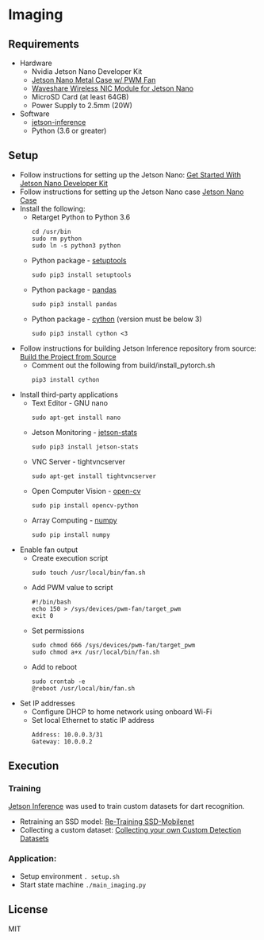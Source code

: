 # Imaging

## Requirements
- Hardware
    - Nvidia Jetson Nano Developer Kit
    - [Jetson Nano Metal Case w/ PWM Fan](https://www.amazon.com/dp/B07Z2MFTYC)
    - [Waveshare Wireless NIC Module for Jetson Nano](https://www.amazon.com/dp/B07SGDRG34)
    - MicroSD Card (at least 64GB)
    - Power Supply to 2.5mm (20W)
- Software
    - [jetson-inference](https://github.com/dusty-nv/jetson-inference/tree/master)
    - Python (3.6 or greater)

## Setup
- Follow instructions for setting up the Jetson Nano: [Get Started With Jetson Nano Developer Kit](https://developer.nvidia.com/embedded/learn/get-started-jetson-nano-devkit#intro)
- Follow instructions for setting up the Jetson Nano case [Jetson Nano Case](https://www.waveshare.com/wiki/Jetson_Nano_Case_(C))
- Install the following:
    - Retarget Python to Python 3.6
        ```
        cd /usr/bin
        sudo rm python
        sudo ln -s python3 python
        ```
    - Python package - [setuptools](https://pypi.org/project/setuptools/)
        ```
        sudo pip3 install setuptools
        ```
    - Python package - [pandas](https://pypi.org/project/pandas/)
        ```
        sudo pip3 install pandas
        ```
    - Python package - [cython](https://pypi.org/project/Cython/) (version must be below 3)
        ```
        sudo pip3 install cython <3
        ```
- Follow instructions for building Jetson Inference repository from source: [Build the Project from Source](https://github.com/dusty-nv/jetson-inference/blob/master/docs/building-repo-2.md)
    - Comment out the following from build/install_pytorch.sh
        ```
        pip3 install cython
        ```
- Install third-party applications
    - Text Editor - GNU nano
        ```
        sudo apt-get install nano
        ```
    - Jetson Monitoring - [jetson-stats](https://pypi.org/project/jetson-stats/)
        ```
        sudo pip3 install jetson-stats
        ```
    - VNC Server - tightvncserver
        ```
        sudo apt-get install tightvncserver
        ```
    - Open Computer Vision - [open-cv](https://pypi.org/project/opencv-python/)
        ```
        sudo pip install opencv-python
        ```
    - Array Computing - [numpy](https://pypi.org/project/numpy/)
        ```
        sudo pip install numpy
        ```
- Enable fan output
    - Create execution script
        ```
        sudo touch /usr/local/bin/fan.sh
        ``` 
    - Add PWM value to script
        ```
        #!/bin/bash
        echo 150 > /sys/devices/pwm-fan/target_pwm
        exit 0
        ```
    - Set permissions
        ```
        sudo chmod 666 /sys/devices/pwm-fan/target_pwm
        sudo chmod a+x /usr/local/bin/fan.sh
        ```
    - Add to reboot
        ```
        sudo crontab -e
        @reboot /usr/local/bin/fan.sh
        ```
- Set IP addresses
    - Configure DHCP to home network using onboard Wi-Fi
    - Set local Ethernet to static IP address
        ```
        Address: 10.0.0.3/31
        Gateway: 10.0.0.2
        ```
## Execution

### Training
[Jetson Inference](https://github.com/dusty-nv/jetson-inference/tree/master) was used to train custom datasets for dart recognition.
- Retraining an SSD model: [Re-Training SSD-Mobilenet](https://github.com/dusty-nv/jetson-inference/blob/master/docs/pytorch-ssd.md)
- Collecting a custom dataset: [Collecting your own Custom Detection Datasets](https://github.com/dusty-nv/jetson-inference/blob/master/docs/pytorch-collect-detection.md)

### Application:
- Setup environment
        ```
        . setup.sh
        ```
- Start state machine
        ```
        ./main_imaging.py
        ```

## License
MIT
